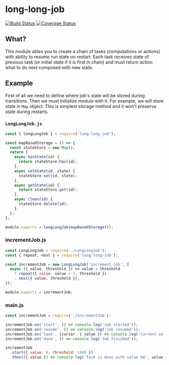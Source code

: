 # long-long-job

[![Build Status](https://travis-ci.org/pldin601/long-long-job.svg?branch=master)](https://travis-ci.org/pldin601/long-long-job)
[![Coverage Status](https://coveralls.io/repos/github/pldin601/long-long-job/badge.svg?branch=master)](https://coveralls.io/github/pldin601/long-long-job?branch=master)

## What?

This module ables you to create a chain of tasks (computations or actions) with ability to resume run state on restart.
Each task receives state of previous task (or initial state if it is first in chain) and must return action what to do next composed with new state.

## Example

First of all we need to define where job's state will be stored during transitions. Then we must initialize module with it.
For example, we will store state in `Map` object. This is simplest storage method and it won't preserve state during restarts.

### `LongLongJob.js`

```javascript
const { longLongJob } = require('long-long-job');

const mapBasedStorage = () => {
  const stateStore = new Map();
  return {
    async hasState(id) {
      return stateStore.has(id);
    },
    async setState(id, state) {
      stateStore.set(id, state);
    },
    async getState(id) {
      return stateStore.get(id);
    },
    async clean(id) {
      stateStore.delete(id);
    },
  };
};

module.exports = longLongJob(mapBasedStorage());
```

### incrementJob.js

```javascript
const LongLongJob = require('./LongLongJob');
const { repeat, next } = require('long-long-job');

const incrementJob = new LongLongJob('increment-job', [
  async ({ value, threshold }) => value < threshold
    ? repeat({ value: value + 1, threshold })
    : next({ value, threshold }),
]);

module.exports = incrementJob;
```

### main.js

```javascript
const incrementJob = require('./incrementJob');

incrementJob.on('start', () => console.log('Job started'));
incrementJob.on('resume', () => console.log('Job resumed'));
incrementJob.on('task', (cursor, { value }) => console.log('Current value is %d', value));
incrementJob.on('done', () => console.log('Job finished'));

incrementJob
  .start({ value: 0, threshold: 1000 })
  .then(({ value }) => console.log('Task is done with value %d', value));
```

